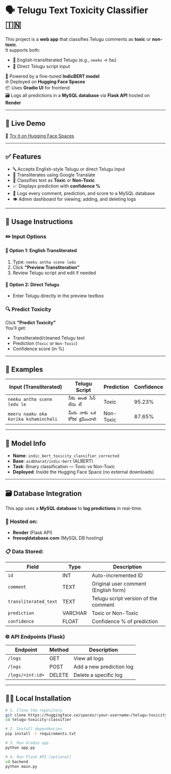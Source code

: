 # 🗣️ Telugu Text Toxicity Classifier 🇮🇳

This project is a **web app** that classifies Telugu comments as **toxic** or **non-toxic**.  
It supports both:
- 🔡 English-transliterated Telugu (e.g., `neeku` → `నీకు`)
- 📝 Direct Telugu script input

🧠 Powered by a fine-tuned **IndicBERT model**  
🌐 Deployed on **Hugging Face Spaces**  
📦 Uses **Gradio UI** for frontend  
🗃️ Logs all predictions in a **MySQL database** via **Flask API** hosted on **Render**

---

## 🚀 Live Demo

🔗 [Try it on Hugging Face Spaces](https://huggingface.co/spaces/Thilak118/teluguCommentToxicityDetection)  

---

## ✅ Features

- 🔤 Accepts English-style Telugu or direct Telugu input
- 🔁 Transliterates using Google Translate
- 🧠 Classifies text as **Toxic** or **Non-Toxic**
- 📈 Displays prediction with **confidence %**
- 💾 Logs every comment, prediction, and score to a MySQL database
- 👁️ Admin dashboard for viewing, adding, and deleting logs

---

## 🧾 Usage Instructions

### ✏️ Input Options

#### 🔹 Option 1: English Transliterated
1. Type: `neeku antha scene ledu`
2. Click **"Preview Transliteration"**
3. Review Telugu script and edit if needed

#### 🔹 Option 2: Direct Telugu
- Enter Telugu directly in the preview textbox

### 🔍 Predict Toxicity
Click **"Predict Toxicity"**  
You’ll get:
- Transliterated/cleaned Telugu text
- Prediction (`Toxic` or `Non-Toxic`)
- Confidence score (in %)

---

## 🧪 Examples

| Input (Transliterated)                     | Telugu Script                                   | Prediction | Confidence |
|-------------------------------------------|--------------------------------------------------|------------|------------|
| `neeku antha scene ledu le`               | `నీకు అంత సీన్ లేదు లే`                         | Toxic      | 95.23%     |
| `meeru naaku oka korika kshaminchali`     | `మీరు నాకు ఒక కోరిక క్షమించాలి`                | Non-Toxic  | 87.65%     |

---

## 🧠 Model Info

- **Name**: `indic_bert_toxicity_classifier_corrected`
- **Base**: `ai4bharat/indic-bert` (ALBERT)
- **Task**: Binary classification — Toxic vs Non-Toxic
- **Deployed**: Inside the Hugging Face Space (no external downloads)

---

## 🗃️ Database Integration

This app uses a **MySQL database** to **log predictions** in real-time.

### 🔐 Hosted on:
- **Render** (Flask API)
- **freesqldatabase.com** (MySQL DB hosting)

### 📋 Data Stored:
| Field           | Type    | Description                               |
|----------------|---------|-------------------------------------------|
| `id`           | INT     | Auto-incremented ID                       |
| `comment`      | TEXT    | Original user comment (English form)      |
| `transliterated_text` | TEXT | Telugu script version of the comment |
| `prediction`   | VARCHAR | Toxic or Non-Toxic                        |
| `confidence`   | FLOAT   | Confidence % of prediction                |

### 🌐 API Endpoints (Flask)
| Endpoint               | Method | Description                  |
|------------------------|--------|------------------------------|
| `/logs`                | GET    | View all logs                |
| `/logs`                | POST   | Add a new prediction log     |
| `/logs/<int:id>`       | DELETE | Delete a specific log        |

---

## 🧑‍💻 Local Installation

```bash
# 1. Clone the repository
git clone https://huggingface.co/spaces/<your-username>/telugu-toxicity-classifier
cd telugu-toxicity-classifier

# 2. Install dependencies
pip install -r requirements.txt

# 3. Run Gradio app
python app.py

# 4. Run Flask API (optional)
cd backend
python main.py
